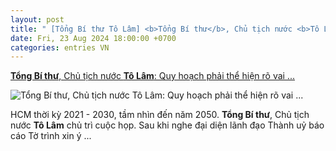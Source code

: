 ```yaml
---
layout: post
title: " [Tổng Bí thư Tô Lâm] <b>Tổng Bí thư</b>, Chủ tịch nước <b>Tô Lâm</b>: Quy hoạch phải thể hiện rõ vai ..."
date: Fri, 23 Aug 2024 18:00:00 +0700
categories: entries VN
---
```

[<b>Tổng Bí thư</b>, Chủ tịch nước <b>Tô Lâm</b>: Quy hoạch phải thể hiện rõ vai ...](https://www.hcmcpv.org.vn/tin-tuc/tong-bi-thu-chu-tich-nuoc-to-lam-quy-hoach-phai-the-hien-ro-vai-tro-vi-tri-cua-tp-hcm-1491926557)

![<b>Tổng Bí thư</b>, Chủ tịch nước <b>Tô Lâm</b>: Quy hoạch phải thể hiện rõ vai ...](https://images.hcmcpv.org.vn/res/news/2024/08/23-08-2024-tong-bi-thu-chu-tich-nuoc-to-lam-quy-hoach-phai-the-hien-ro-vai-tro-vi-tri-cua-tphcm-9AC8B336.jpg)

HCM thời kỳ 2021 - 2030, tầm nhìn đến năm 2050. <b>Tổng Bí thư</b>, Chủ tịch nước <b>Tô Lâm</b> chủ trì cuộc họp. Sau khi nghe đại diện lãnh đạo Thành uỷ báo cáo Tờ trình xin ý ...

